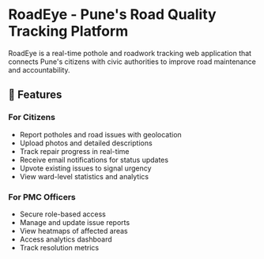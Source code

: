 # RoadEye - Pune's Road Quality Tracking Platform

RoadEye is a real-time pothole and roadwork tracking web application that connects Pune's citizens with civic authorities to improve road maintenance and accountability.

## 🌟 Features

### For Citizens
- Report potholes and road issues with geolocation
- Upload photos and detailed descriptions
- Track repair progress in real-time
- Receive email notifications for status updates
- Upvote existing issues to signal urgency
- View ward-level statistics and analytics

### For PMC Officers
- Secure role-based access
- Manage and update issue reports
- View heatmaps of affected areas
- Access analytics dashboard
- Track resolution metrics
